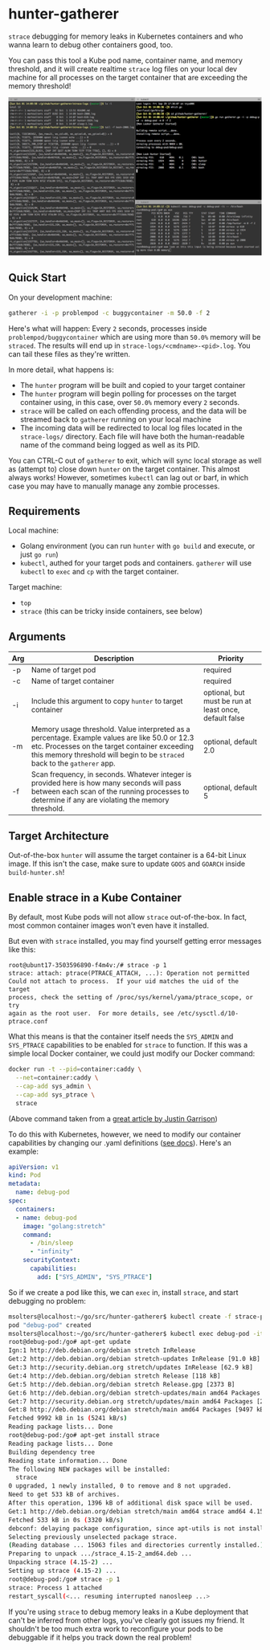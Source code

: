 # hunter-gatherer
`strace` debugging for memory leaks in Kubernetes containers and who wanna learn to debug other containers good, too.

You can pass this tool a Kube pod name, container name, and memory threshold, and it will create realtime `strace` log files on your local dev machine for all processes on the target container that are exceeding the memory threshold!

![](hunter-gatherer-example.png)

## Quick Start
On your development machine:

```bash
gatherer -i -p problempod -c buggycontainer -m 50.0 -f 2
```

Here's what will happen: Every `2` seconds, processes inside `problempod/buggycontainer` which are using more than `50.0%` memory will be `straced`.  The results will end up in `strace-logs/<cmdname>-<pid>.log`.  You can tail these files as they're written.

In more detail, what happens is:

*  The `hunter` program will be built and copied to your target container
*  The `hunter` program will begin polling for processes on the target container using, in this case, over `50.0%` memory every `2` seconds.
*  `strace` will be called on each offending process, and the data will be streamed back to `gatherer` running on your local machine
*  The incoming data will be redirected to local log files located in the `strace-logs/` directory.  Each file will have both the human-readable name of the command being logged as well as its PID.

You can CTRL-C out of `gatherer` to exit, which will sync local storage as well as (attempt to) close down `hunter` on the target container.  This almost always works!  However, sometimes `kubectl` can lag out or barf, in which case you may have to manually manage any zombie processes.

## Requirements
Local machine:
*  Golang environment (you can run `hunter` with `go build` and execute, or just `go run`)
*  `kubectl`, authed for your target pods and containers.  `gatherer` will use `kubectl` to `exec` and `cp` with the target container.

Target machine:
*  `top`
*  `strace` (this can be tricky inside containers, see below)

## Arguments
Arg | Description | Priority
---|---|---
-p | Name of target pod | required
-c | Name of target container | required
-i | Include this argument to copy `hunter` to target container | optional, but must be run at least once, default false
-m | Memory usage threshold.  Value interpreted as a percentage.  Example values are like 50.0 or 12.3 etc. Processes on the target container exceeding this memory threshold will begin to be `straced` back to the `gatherer` app. | optional, default 2.0
-f | Scan frequency, in seconds.  Whatever integer is provided here is how many seconds will pass between each scan of the running processes to determine if any are violating the memory threshold. | optional, default 5

## Target Architecture
Out-of-the-box `hunter` will assume the target container is a 64-bit Linux image.  If this isn't the case, make sure to update `GOOS` and `GOARCH` inside `build-hunter.sh`!

## Enable strace in a Kube Container
By default, most Kube pods will not allow `strace` out-of-the-box.  In fact, most common container images won't even have it installed.

But even with `strace` installed, you may find yourself getting error messages like this:

```
root@ubunt17-3503596890-f4m4v:/# strace -p 1
strace: attach: ptrace(PTRACE_ATTACH, ...): Operation not permitted
Could not attach to process.  If your uid matches the uid of the target
process, check the setting of /proc/sys/kernel/yama/ptrace_scope, or try
again as the root user.  For more details, see /etc/sysctl.d/10-ptrace.conf
```

What this means is that the container itself needs the `SYS_ADMIN` and `SYS_PTRACE` capabilities to be enabled for `strace` to function.  If this was a simple local Docker container, we could just modify our Docker command:

```bash
docker run -t --pid=container:caddy \
  --net=container:caddy \
  --cap-add sys_admin \
  --cap-add sys_ptrace \
  strace
```
(Above command taken from a [great article by Justin Garrison](https://medium.com/@rothgar/how-to-debug-a-running-docker-container-from-a-separate-container-983f11740dc6))

To do this with Kubernetes, however, we need to modify our container capabilities by changing our .yaml definitions ([see docs](https://kubernetes.io/docs/tasks/configure-pod-container/security-context/#set-capabilities-for-a-container)).  Here's an example:

```yaml
apiVersion: v1
kind: Pod
metadata:
  name: debug-pod
spec:
  containers:
  - name: debug-pod
    image: "golang:stretch"
    command:
      - /bin/sleep
      - "infinity"
    securityContext:
      capabilities:
        add: ["SYS_ADMIN", "SYS_PTRACE"]
```

So if we create a pod like this, we can `exec` in, install `strace`, and start debugging no problem:

```bash
msolters@localhost:~/go/src/hunter-gatherer$ kubectl create -f strace-pod.yaml
pod "debug-pod" created
msolters@localhost:~/go/src/hunter-gatherer$ kubectl exec debug-pod -it -- /bin/bash
root@debug-pod:/go# apt-get update
Ign:1 http://deb.debian.org/debian stretch InRelease
Get:2 http://deb.debian.org/debian stretch-updates InRelease [91.0 kB]
Get:3 http://security.debian.org stretch/updates InRelease [62.9 kB]
Get:4 http://deb.debian.org/debian stretch Release [118 kB]                        
Get:5 http://deb.debian.org/debian stretch Release.gpg [2373 B]                    
Get:6 http://deb.debian.org/debian stretch-updates/main amd64 Packages [5553 B]
Get:7 http://security.debian.org stretch/updates/main amd64 Packages [215 kB]
Get:8 http://deb.debian.org/debian stretch/main amd64 Packages [9497 kB]
Fetched 9992 kB in 1s (5241 kB/s)                        
Reading package lists... Done
root@debug-pod:/go# apt-get install strace
Reading package lists... Done
Building dependency tree       
Reading state information... Done
The following NEW packages will be installed:
  strace
0 upgraded, 1 newly installed, 0 to remove and 8 not upgraded.
Need to get 533 kB of archives.
After this operation, 1396 kB of additional disk space will be used.
Get:1 http://deb.debian.org/debian stretch/main amd64 strace amd64 4.15-2 [533 kB]
Fetched 533 kB in 0s (3320 kB/s)
debconf: delaying package configuration, since apt-utils is not installed
Selecting previously unselected package strace.
(Reading database ... 15063 files and directories currently installed.)
Preparing to unpack .../strace_4.15-2_amd64.deb ...
Unpacking strace (4.15-2) ...
Setting up strace (4.15-2) ...
root@debug-pod:/go# strace -p 1
strace: Process 1 attached
restart_syscall(<... resuming interrupted nanosleep ...>
```

If you're using `strace` to debug memory leaks in a Kube deployment that can't be inferred from other logs, you've clearly got issues my friend.  It shouldn't be too much extra work to reconfigure your pods to be debuggable if it helps you track down the real problem!
